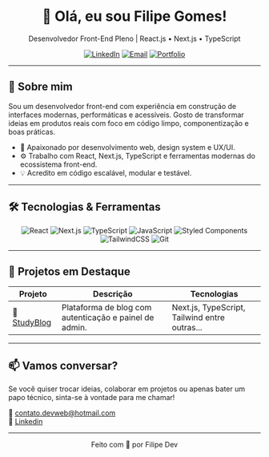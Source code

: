 <h1 align="center">👋 Olá, eu sou Filipe Gomes!</h1>

<p align="center">
  Desenvolvedor Front-End Pleno | React.js • Next.js • TypeScript
</p>

<p align="center">
  <a href="https://www.linkedin.com/in/lipzdev/" target="_blank"><img alt="LinkedIn" src="https://img.shields.io/badge/LinkedIn-blue?style=for-the-badge&logo=linkedin&logoColor=white"></a>
  <a href="mailto:contato.devweb@hotmail.com"><img alt="Email" src="https://img.shields.io/badge/Email-red?style=for-the-badge&logo=gmail&logoColor=white"></a>
  <a href="https://lipzdev.vercel.app/" target="_blank"><img alt="Portfolio" src="https://img.shields.io/badge/Portfólio-000?style=for-the-badge&logo=vercel&logoColor=white"></a>
</p>

---

## 🚀 Sobre mim

Sou um desenvolvedor front-end com experiência em construção de interfaces modernas, performáticas e acessíveis. Gosto de transformar ideias em produtos reais com foco em código limpo, componentização e boas práticas.

- 🎯 Apaixonado por desenvolvimento web, design system e UX/UI.
- ⚙️ Trabalho com React, Next.js, TypeScript e ferramentas modernas do ecossistema front-end.
- 💡 Acredito em código escalável, modular e testável.

---

## 🛠️ Tecnologias & Ferramentas

<div align="center">

![React](https://img.shields.io/badge/React-20232A?style=for-the-badge&logo=react&logoColor=61DAFB)
![Next.js](https://img.shields.io/badge/Next.js-black?style=for-the-badge&logo=next.js)
![TypeScript](https://img.shields.io/badge/TypeScript-007ACC?style=for-the-badge&logo=typescript&logoColor=white)
![JavaScript](https://img.shields.io/badge/JavaScript-F7DF1E?style=for-the-badge&logo=javascript&logoColor=black)
![Styled Components](https://img.shields.io/badge/Styled--Components-DB7093?style=for-the-badge&logo=styled-components&logoColor=white)
![TailwindCSS](https://img.shields.io/badge/TailwindCSS-06B6D4?style=for-the-badge&logo=tailwindcss&logoColor=white)
![Git](https://img.shields.io/badge/Git-F05032?style=for-the-badge&logo=git&logoColor=white)

</div>

---

## 💼 Projetos em Destaque

| Projeto | Descrição | Tecnologias |
|--------|------------|-------------|
| 🔗 [StudyBlog](https://github.com/LipzDev/study-blog-web) | Plataforma de blog com autenticação e painel de admin. | Next.js, TypeScript, Tailwind entre outras...

---

## 📫 Vamos conversar?

Se você quiser trocar ideias, colaborar em projetos ou apenas bater um papo técnico, sinta-se à vontade para me chamar!

📧 contato.devweb@hotmail.com  
🔗 [Linkedin](https://www.linkedin.com/in/lipzdev/)

---

<p align="center">
  Feito com 💙 por Filipe Dev
</p>

